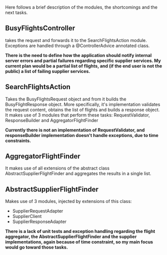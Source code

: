 Here follows a brief description of the modules, the shortcomings and the next tasks.

## BusyFlightsController 
  
takes the request and forwards it to the SearchFlightsAction module. Exceptions are handled through a @ControllerAdvice annotated class.
   
  
**There is the need  to define how the application should notify internal server errors
and partial failures regarding specific supplier services. My current plan
would be a partial list of flights, and (if the end user is not the public) a list of failing supplier services.**

## SearchFlightsAction 
  
Takes the BusyFlightsRequest object and from it builds the BusyFlightResponse object. More specifically, it's implementation 
validates the request content, obtains the list of flights and builds a response object. It makes use of 3 modules that perform these tasks:
RequestValidator, ResponseBuilder and AggregatorFlightFinder
  

**Currently there is not an implementation of RequestValidator, and responseBuilder implementation doesn't handle exceptions,
due to time constraints.**
  
## AggregatorFlightFinder
  
It makes use of all extensions of the abstract class AbstractSupplierFlightFinder and aggregates the results in a single list.
  
  
## AbstractSupplierFlightFinder
  
Makes use of 3 modules, injected by extensions of this class:
  
- SupplierRequestAdapter
- SupplierClient 
- SupplierResponseAdapter


**There is a lack of unit tests and exception handling regarding the flight aggregator, the AbstractSupplierFlightFinder
and the supplier implementations, again because of time constraint, so my main focus would go toward those tasks.**
